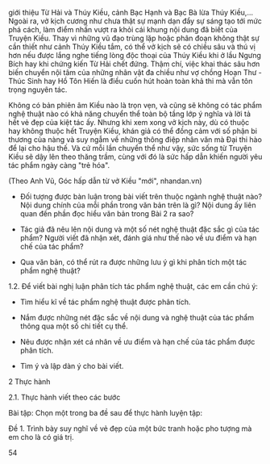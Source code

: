 giới thiệu Từ Hải và Thúy Kiều, cảnh Bạc Hạnh và Bạc Bà lừa Thúy Kiều,... Ngoài ra, vở kịch cương như chưa thật sự mạnh dạn đẩy sự sáng tạo tới mức phá cách, làm điểm nhấn vượt ra khỏi cái khung nội dung đã biết của Truyện Kiều. Thay vì những vũ đạo trùng lặp hoặc phân đoạn không thật sự cần thiết như cảnh Thúy Kiều tắm, có thể vở kịch sẽ có chiều sâu và thú vị hơn nếu được lắng nghe tiếng lòng độc thoại của Thúy Kiều khi ở lầu Ngưng Bích hay khi chứng kiến Từ Hải chết đứng. Thậm chí, việc khai thác sâu hơn biến chuyển nội tâm của những nhân vật đa chiều như vợ chồng Hoạn Thư - Thúc Sinh hay Hồ Tôn Hiến là điều cuốn hút hoàn toàn khả thi mà vẫn tôn trọng nguyên tác.

Không có bản phiên âm Kiều nào là trọn vẹn, và cũng sẽ không có tác phẩm nghệ thuật nào có khả năng chuyển thể toàn bộ tầng lớp ý nghĩa và lời tả hết vẻ đẹp của kiệt tác ấy. Nhưng khi xem xong vở kịch này, dù có thuộc hay không thuộc hết Truyện Kiều, khán giả có thể đồng cảm với số phận bi thương của nàng và suy ngẫm về những thông điệp nhân văn mà Đại thi hào để lại cho hậu thế. Và cứ mỗi lần chuyển thể như vậy, sức sống từ Truyện Kiều sẽ dậy lên theo thăng trầm, cùng với đó là sức hấp dẫn khiến người yêu tác phẩm ngày càng "trẻ hóa".

(Theo Anh Vũ, Góc hấp dẫn từ vở Kiều "mới", nhandan.vn)

- Đối tượng được bàn luận trong bài viết trên thuộc ngành nghệ thuật nào? Nội dung chính của mỗi phần trong văn bản trên là gì? Nội dung ấy liên quan đến phần đọc hiểu văn bản trong Bài 2 ra sao?

- Tác giả đã nêu lên nội dung và một số nét nghệ thuật đặc sắc gì của tác phẩm? Người viết đã nhận xét, đánh giá như thế nào về ưu điểm và hạn chế của tác phẩm?

- Qua văn bản, có thể rút ra được những lưu ý gì khi phân tích một tác phẩm nghệ thuật?

1.2. Để viết bài nghị luận phân tích tác phẩm nghệ thuật, các em cần chú ý:

- Tìm hiểu kĩ về tác phẩm nghệ thuật được phân tích.

- Nắm được những nét đặc sắc về nội dung và nghệ thuật của tác phẩm thông qua một số chi tiết cụ thể.

- Nêu được nhận xét cá nhân về ưu điểm và hạn chế của tác phẩm được phân tích.

- Tìm ý và lập dàn ý cho bài viết.

2 Thực hành

2.1. Thực hành viết theo các bước

Bài tập: Chọn một trong ba đề sau để thực hành luyện tập:

Đề 1. Trình bày suy nghĩ về vẻ đẹp của một bức tranh hoặc pho tượng mà em cho là có giá trị.

54